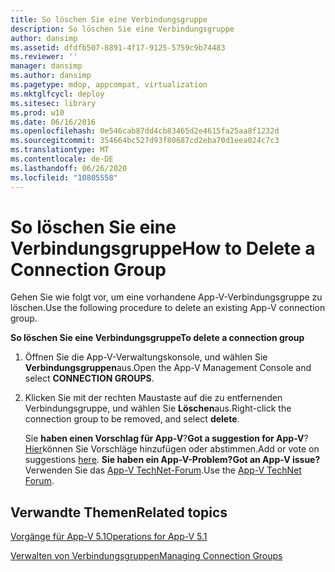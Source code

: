 ```yaml
---
title: So löschen Sie eine Verbindungsgruppe
description: So löschen Sie eine Verbindungsgruppe
author: dansimp
ms.assetid: dfdfb507-8891-4f17-9125-5759c9b74483
ms.reviewer: ''
manager: dansimp
ms.author: dansimp
ms.pagetype: mdop, appcompat, virtualization
ms.mktglfcycl: deploy
ms.sitesec: library
ms.prod: w10
ms.date: 06/16/2016
ms.openlocfilehash: 0e546cab87dd4cb83465d2e4615fa25aa8f1232d
ms.sourcegitcommit: 354664bc527d93f80687cd2eba70d1eea024c7c3
ms.translationtype: MT
ms.contentlocale: de-DE
ms.lasthandoff: 06/26/2020
ms.locfileid: "10805558"
---
```

# <span data-ttu-id="9d5a8-103">So löschen Sie eine Verbindungsgruppe</span><span class="sxs-lookup"><span data-stu-id="9d5a8-103">How to Delete a Connection Group</span></span>


<span data-ttu-id="9d5a8-104">Gehen Sie wie folgt vor, um eine vorhandene App-V-Verbindungsgruppe zu löschen.</span><span class="sxs-lookup"><span data-stu-id="9d5a8-104">Use the following procedure to delete an existing App-V connection group.</span></span>

**<span data-ttu-id="9d5a8-105">So löschen Sie eine Verbindungsgruppe</span><span class="sxs-lookup"><span data-stu-id="9d5a8-105">To delete a connection group</span></span>**

1.  <span data-ttu-id="9d5a8-106">Öffnen Sie die App-V-Verwaltungskonsole, und wählen Sie **Verbindungsgruppen**aus.</span><span class="sxs-lookup"><span data-stu-id="9d5a8-106">Open the App-V Management Console and select **CONNECTION GROUPS**.</span></span>

2.  <span data-ttu-id="9d5a8-107">Klicken Sie mit der rechten Maustaste auf die zu entfernenden Verbindungsgruppe, und wählen Sie **Löschen**aus.</span><span class="sxs-lookup"><span data-stu-id="9d5a8-107">Right-click the connection group to be removed, and select **delete**.</span></span>

    <span data-ttu-id="9d5a8-108">Sie **haben einen Vorschlag für App-V**?</span><span class="sxs-lookup"><span data-stu-id="9d5a8-108">**Got a suggestion for App-V**?</span></span> <span data-ttu-id="9d5a8-109">[Hier](http://appv.uservoice.com/forums/280448-microsoft-application-virtualization)können Sie Vorschläge hinzufügen oder abstimmen.</span><span class="sxs-lookup"><span data-stu-id="9d5a8-109">Add or vote on suggestions [here](http://appv.uservoice.com/forums/280448-microsoft-application-virtualization).</span></span> **<span data-ttu-id="9d5a8-110">Sie haben ein App-V-Problem?</span><span class="sxs-lookup"><span data-stu-id="9d5a8-110">Got an App-V issue?</span></span>** <span data-ttu-id="9d5a8-111">Verwenden Sie das [App-V TechNet-Forum](https://social.technet.microsoft.com/Forums/home?forum=mdopappv).</span><span class="sxs-lookup"><span data-stu-id="9d5a8-111">Use the [App-V TechNet Forum](https://social.technet.microsoft.com/Forums/home?forum=mdopappv).</span></span>

## <span data-ttu-id="9d5a8-112">Verwandte Themen</span><span class="sxs-lookup"><span data-stu-id="9d5a8-112">Related topics</span></span>


[<span data-ttu-id="9d5a8-113">Vorgänge für App-V 5.1</span><span class="sxs-lookup"><span data-stu-id="9d5a8-113">Operations for App-V 5.1</span></span>](operations-for-app-v-51.md)

[<span data-ttu-id="9d5a8-114">Verwalten von Verbindungsgruppen</span><span class="sxs-lookup"><span data-stu-id="9d5a8-114">Managing Connection Groups</span></span>](managing-connection-groups51.md)

 

 






